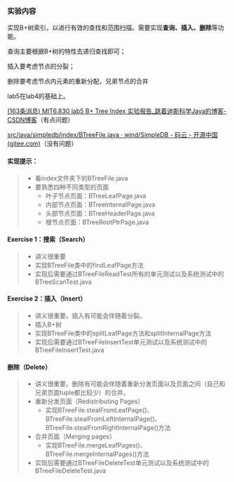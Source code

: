 ### 实验内容

实现B+树索引，以进行有效的查找和范围扫描。需要实现**查询、插入、删除**等功能。

查询主要根据B+树的特性去递归查找即可；

插入要考虑节点的分裂；

删除要考虑节点内元素的重新分配，兄弟节点的合并

lab5在lab4的基础上。

[(163条消息) MIT6.830 lab5 B+ Tree Index 实验报告_跳着迪斯科学Java的博客-CSDN博客](https://blog.csdn.net/weixin_45834777/article/details/121209402)（有点问题）

[src/java/simpledb/index/BTreeFile.java · wind/SimpleDB - 码云 - 开源中国 (gitee.com)](https://gitee.com/wygandwind/simple-db/blob/master/src/java/simpledb/index/BTreeFile.java)（没有问题）

#### 实现提示：

> - 看index文件夹下的BTreeFile.java
> - 要熟悉四种不同类型的页面
>   - 叶子节点页面：BTreeLeafPage.java
>   - 内部节点页面：BTreeInternalPage.java
>   - 头部节点页面：BTreeHeaderPage.java
>   - 根节点页面：BTreeRootPtrPage.java

#### Exercise 1：搜索（Search）

> - 讲义很重要
> - 实现BTreeFile类中的findLeafPage方法
> - 实现后需要通过BTreeFileReadTest所有的单元测试以及系统测试中的BTreeScanTest.java

#### Exercise 2：插入（Insert）

> - 讲义很重要。插入有可能会伴随着分裂。
> - 插入B+树
> - 实现BTreeFile类中的splitLeafPage方法和splitInternalPage方法
> - 实现后需要通过BTreeFileInsertTest单元测试以及系统测试中的BTreeFileInsertTest.java

#### 删除（Delete）

> - 讲义很重要。删除有可能会伴随着重新分发页面以及页面之间（自己和兄弟页面tuple都比较少）的合并。
> - 重新分发页面（Redistributing Pages）
>   - 实现BTreeFile.stealFromLeafPage()、BTreeFile.stealFromLeftInternalPage()、BTreeFile.stealFromRightInternalPage()方法
> - 合并页面（Merging pages）
>   - 实现BTreeFile.mergeLeafPages()、BTreeFile.mergeInternalPages()方法
> - 实现后需要通过BTreeFileDeleteTest单元测试以及系统测试中的BTreeFileDeleteTest.java

















